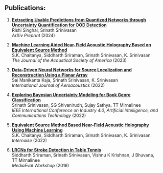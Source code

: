 <!-- <h2 id="publications" style="margin: 2px 0px -15px;">Selected Publications</h2>

<div class="publications">
<ol class="bibliography">

<li>
<div class="pub-row">

  <div class="col-sm-3 abbr" style="position: relative;padding-right: 15px;padding-left: 15px;">
    <img src="assets/img/jasa.png" class="teaser img-fluid z-depth-1">
    <abbr class="badge">JASA</abbr>
  </div>

  <div class="col-sm-9" style="position: relative;padding-right: 15px;padding-left: 20px;">
    <div class="title"><a href="https://doi.org/10.1121/10.0017115">Machine learning aided near-field acoustic holography based on equivalent source method</a></div>
    <div class="author">Chaitanya SK, Sriraman Siddharth, <strong>Srinath Srinivasan</strong>, Srinivasan K</div>
    <div class="periodical"><em>The Journal of the Acoustical Society of America, 2023.</em></div>
    <div class="links">
      <a href="https://doi.org/10.1121/10.0017115" class="btn btn-sm z-depth-0" role="button" target="_blank" style="font-size:12px;">Link</a>
      <strong><i style="color:#e74d3c">Journal</i></strong>
    </div>
  </div>
</div>

<div class="pub-row">

  <div class="col-sm-3 abbr" style="position: relative;padding-right: 15px;padding-left: 15px;">
    <img src="assets/img/ija.png" class="teaser img-fluid z-depth-1">
    <abbr class="badge">IJA</abbr>
  </div>

  <div class="col-sm-9" style="position: relative;padding-right: 15px;padding-left: 20px;">
    <div class="title"><a href="">Data-driven neural networks for source localization and reconstruction using a planar array</a></div>
    <div class="author">Sai Manikanta Kaja, <strong>Srinath Srinivasan</strong>, S. K. Chaitanya, K. Srinivasan</div>
    <div class="periodical"><em>International Journal of Aeroacoustics, 2022.</em></div>
    <div class="links">
      <a href="https://doi.org/10.1177/1475472X221136884" class="btn btn-sm z-depth-0" role="button" target="_blank" style="font-size:12px;">Link</a>
      <strong><i style="color:#e74d3c">Journal</i></strong>
    </div>
  </div>
</div>

<div class="pub-row">

  <div class="col-sm-3 abbr" style="position: relative;padding-right: 15px;padding-left: 15px;">
    <img src="assets/img/teaser_example.png" class="teaser img-fluid z-depth-1">
    <abbr class="badge">IAICT</abbr>
  </div>

  <div class="col-sm-9" style="position: relative;padding-right: 15px;padding-left: 20px;">
    <div class="title"><a href="">Exploring Bayesian Uncertainty Modeling for
Book Genre Classification</a></div>
    <div class="author"><strong>Srinath Srinivasan</strong>, S G Shivanirudh, Sujay Sathya, T T Mirnalinee</div>
    <div class="periodical"><em>IEEE International Conference on Industry 4.0, Artificial Intelligence, and Communications Technology (IAICT), 2022.</em></div>
    <div class="links">
      <a href="https://doi.org/10.1109/IAICT55358.2022.9887417" class="btn btn-sm z-depth-0" role="button" target="_blank" style="font-size:12px;">Link</a>
      <strong><i style="color:#e74d3c">Conference</i></strong>
    </div>
  </div>
</div>
</li>

<br>

</ol>
</div> -->

<!-- <div class="pub-row">

  <div class="col-sm-3 abbr" style="position: relative;padding-right: 15px;padding-left: 15px;">
    <img src="assets/img/teaser_example.png" class="teaser img-fluid z-depth-1">
    <abbr class="badge">CVPR</abbr>
  </div>

  <div class="col-sm-9" style="position: relative;padding-right: 15px;padding-left: 20px;">
    <div class="title"><a href="https://arxiv.org/pdf/2002.10211.pdf">Mnemonics Training: Multi-Class Incremental Learning without Forgetting</a></div>
    <div class="author"><strong>Yaoyao Liu</strong>, Yuting Su, An-An Liu, Bernt Schiele, Qianru Sun</div>
    <div class="periodical"><em>IEEE/CVF Conference on Computer Vision and Pattern Recognition <strong>(CVPR)</strong>, 2020.</em></div>
    <div class="links">
      <a href="https://arxiv.org/pdf/2002.10211.pdf" class="btn btn-sm z-depth-0" role="button" target="_blank" style="font-size:12px;">PDF</a>
      <a href="https://github.com/yaoyao-liu/mnemonics" class="btn btn-sm z-depth-0" role="button" target="_blank" style="font-size:12px;">Code</a>
      <a href="https://class-il.mpi-inf.mpg.de/mnemonics/" class="btn btn-sm z-depth-0" role="button" target="_blank" style="font-size:12px;">Project Page</a>
      <a href="https://dblp.uni-trier.de/rec/conf/cvpr/LiuSLSS20.html?view=bibtex" class="btn btn-sm z-depth-0" role="button" target="_blank" style="font-size:12px;">BibTex</a>
      <strong><i style="color:#e74d3c">Oral Presentation</i></strong>
    </div>
  </div>
</div> -->

## Publications:

1. **[Extracting Usable Predictions from Quantized Networks through Uncertainty Quantification for OOD Detection](https://arxiv.org/abs/2024)**  
   Rishi Singhal, Srinath Srinivasan  
   _ArXiv Preprint_ (2024)

2. **[Machine Learning Aided Near-Field Acoustic Holography Based on Equivalent Source Method](https://asa.scitation.org/journal/jas)**  
   S.K. Chaitanya, Siddharth Sriraman, Srinath Srinivasan, K. Srinivasan  
   _The Journal of the Acoustical Society of America_ (2023)

3. **[Data-Driven Neural Networks for Source Localization and Reconstruction Using a Planar Array](https://journals.sagepub.com/home/aero)**  
   Sai Manikanta Kaja, Srinath Srinivasan, K. Srinivasan  
   _International Journal of Aeroacoustics_ (2022)

4. **[Exploring Bayesian Uncertainty Modeling for Book Genre Classification](https://ieeexplore.ieee.org/Xplore/home.jsp)**  
   Srinath Srinivasan, SG Shivanirudh, Sujay Sathya, TT Mirnalinee  
   _IEEE International Conference on Industry 4.0, Artificial Intelligence, and Communications Technology_ (2022)

5. **[Equivalent Source Method Based Near-Field Acoustic Holography Using Machine Learning](https://internoise2022.org/)**  
   S.K. Chaitanya, Siddharth Sriraman, Srinath Srinivasan, K. Srinivasan  
   _Internoise_ (2022)

6. **[LRCNs for Stroke Detection in Table Tennis](https://multimediaeval.github.io/)**  
   Siddharth Sriraman, Srinath Srinivasan, Vishnu K Krishnan, J Bhuvana, TT Mirnalinee  
   _MediaEval Workshop_ (2019)
